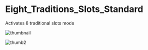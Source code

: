 # Eight_Traditions_Slots_Standard
Activates 8 traditional slots mode

![thumbnail](https://github.com/ShadowKingdoms/Eight_Traditions_Slots_Standard/assets/55690757/3d90ba5d-2380-4df5-b6ac-447c6df141fb)

![thumb2](https://github.com/ShadowKingdoms/Eight_Traditions_Slots_Standard/assets/55690757/212e7817-69aa-42bc-a195-5c5549591d69)
